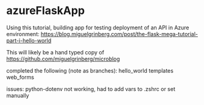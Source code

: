 # azureFlaskApp
Using this tutorial, building app for testing deployment of an API in Azure environment: https://blog.miguelgrinberg.com/post/the-flask-mega-tutorial-part-i-hello-world

This will likely be a hand typed copy of https://github.com/miguelgrinberg/microblog

completed the following (note as branches):
hello_world
templates
web_forms

issues:
python-dotenv not working, had to add vars to .zshrc or set manually

